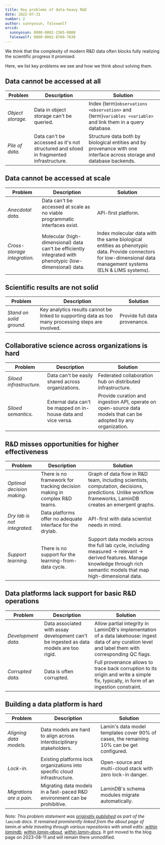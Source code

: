 ```yaml
---
title: Key problems of data-heavy R&D
date: 2022-07-31
number: 2
author: sunnyosun, falexwolf
orcid:
  sunnyosun: 0000-0002-2365-0888
  falexwolf: 0000-0002-8760-7838
---
```


We think that the complexity of modern R&D data often blocks fully realizing the scientific progress it promised.

Here, we list key problems we see and how we think about solving them.

## Data cannot be accessed at all

<!-- prettier-ignore -->
Problem | Description | Solution
--- | --- | ---
_Object storage._ | Data in object storage can't be queried. | Index {term}`observations <observation>` and {term}`variables <variable>` and link them in a query database.
_Pile of data._ | Data can't be accessed as it's not structured and siloed in fragmented infrastructure. | Structure data both by biological entities and by provenance with one interface across storage and database backends.

## Data cannot be accessed at scale

<!-- prettier-ignore -->
Problem | Description | Solution
--- | --- | ---
_Anecdotal data._ | Data can't be accessed at scale as no viable programmatic interfaces exist. | API-first platform.
_Cross-storage integration._ | Molecular (high-dimensional) data can't be efficiently integrated with phenotypic (low-dimensional) data. | Index molecular data with the same biological entities as phenotypic data. Provide connectors for low-dimensional data management systems (ELN & LIMS systems).

## Scientific results are not solid

<!-- prettier-ignore -->
Problem | Description | Solution
--- | --- | ---
_Stand on solid ground._ | Key analytics results cannot be linked to supporting data as too many processing steps are involved. | Provide full data provenance.

## Collaborative science across organizations is hard

<!-- prettier-ignore -->
Problem | Description | Solution
--- | --- | ---
_Siloed infrastructure._ | Data can't be easily shared across organizations. | Federated collaboration hub on distributed infrastructure.
_Siloed semantics._ | External data can't be mapped on in-house data and vice versa. | Provide curation and ingestion API, operate on open-source data models that can be adopted by any organization.

## R&D misses opportunities for higher effectiveness

<!-- prettier-ignore -->
Problem | Description | Solution
--- | --- | ---
_Optimal decision making._ | There is no framework for tracking decision making in complex R&D teams. | Graph of data flow in R&D team, including scientists, computation, decisions, predictions. Unlike workflow frameworks, LaminDB creates an emergent graphs.
_Dry lab is not integrated._ | Data platforms offer no adequate interface for the drylab. | API-first with data scientist needs in mind.
_Support learning._ | There is no support for the learning-from-data cycle. | Support data models across the full lab cycle, including measured → relevant → derived features. Manage knowledge through rich semantic models that map high-dimensional data.

## Data platforms lack support for basic R&D operations

<!-- prettier-ignore -->
Problem | Description | Solution
--- | --- | ---
_Development data._ | Data associated with assay development can't be ingested as data models are too rigid. | Allow partial integrity in LaminDB's implementation of a data lakehouse: ingest data of any curation level and label them with corresponding QC flags.
_Corrupted data._ | Data is often corrupted. | Full provenance allows to trace back corruption to its origin and write a simple fix, typically, in form of an ingestion constraint.

## Building a data platform is hard

<!-- prettier-ignore -->
Problem | Description | Solution
--- | --- | ---
_Aligning data models._ | Data models are hard to align across interdisciplinary stakeholders. | Lamin's data model templates cover 90% of cases, the remaining 10% can be get configured.
_Lock-in._ | Existing platforms lock organizations into specific cloud infrastructure. | Open-source and multi-cloud stack with zero lock-in danger.
_Migrations are a pain._ | Migrating data models in a fast-paced R&D environment can be prohibitive. | LaminDB's schema modules migrate automatically.

_Note: This problem statement was [originally published](https://github.com/laminlabs/lamindb/pull/112) as part of the `lamindb` docs. It remained prominently linked from the about page of lamin.ai while traveling through various repositories with small edits: [within lamindb](https://github.com/laminlabs/lamindb/commits/531202bcbd3e044fd15211cf0abaa3ac65e10a28/docs/notes/problems.md), [within lamin-about](https://github.com/laminlabs/lamin-about/commits/4b530db5e33082ebb612719a5ed57bca67646fd5/profile/problems.md), [within lamin-docs](https://github.com/laminlabs/lamin-docs/commits/main/docs/problems.md)_. It got moved to the blog page on 2023-08-11 and will remain there unmodified.
